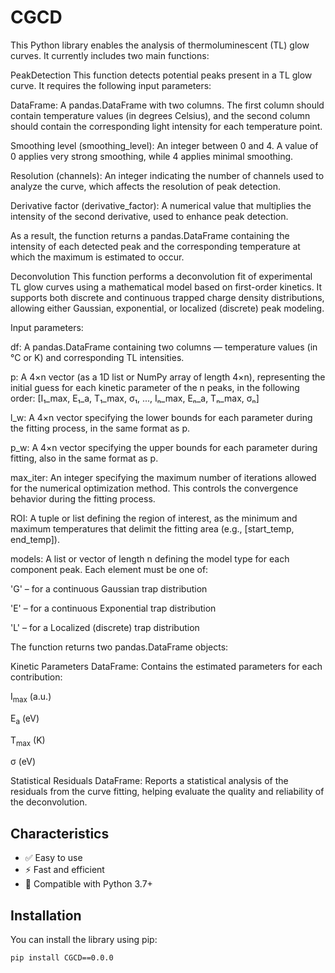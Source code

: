 # CGCD
This Python library enables the analysis of thermoluminescent (TL) glow curves. It currently includes two main functions:

PeakDetection
This function detects potential peaks present in a TL glow curve. It requires the following input parameters:

DataFrame: A pandas.DataFrame with two columns. The first column should contain temperature values (in degrees Celsius), and the second column should contain the corresponding light intensity for each temperature point.

Smoothing level (smoothing_level): An integer between 0 and 4. A value of 0 applies very strong smoothing, while 4 applies minimal smoothing.

Resolution (channels): An integer indicating the number of channels used to analyze the curve, which affects the resolution of peak detection.

Derivative factor (derivative_factor): A numerical value that multiplies the intensity of the second derivative, used to enhance peak detection.

As a result, the function returns a pandas.DataFrame containing the intensity of each detected peak and the corresponding temperature at which the maximum is estimated to occur.

Deconvolution
This function performs a deconvolution fit of experimental TL glow curves using a mathematical model based on first-order kinetics. It supports both discrete and continuous trapped charge density distributions, allowing either Gaussian, exponential, or localized (discrete) peak modeling.

Input parameters:

df: A pandas.DataFrame containing two columns — temperature values (in °C or K) and corresponding TL intensities.

p: A 4×n vector (as a 1D list or NumPy array of length 4×n), representing the initial guess for each kinetic parameter of the n peaks, in the following order:
[I₁_max, E₁_a, T₁_max, σ₁, ..., Iₙ_max, Eₙ_a, Tₙ_max, σₙ]

l_w: A 4×n vector specifying the lower bounds for each parameter during the fitting process, in the same format as p.

p_w: A 4×n vector specifying the upper bounds for each parameter during fitting, also in the same format as p.

max_iter: An integer specifying the maximum number of iterations allowed for the numerical optimization method. This controls the convergence behavior during the fitting process. 

ROI: A tuple or list defining the region of interest, as the minimum and maximum temperatures that delimit the fitting area (e.g., [start_temp, end_temp]).

models: A list or vector of length n defining the model type for each component peak. Each element must be one of:

'G' – for a continuous Gaussian trap distribution

'E' – for a continuous Exponential trap distribution

'L' – for a Localized (discrete) trap distribution


The function returns two pandas.DataFrame objects:

Kinetic Parameters DataFrame: Contains the estimated parameters for each contribution:

I<sub>max</sub> (a.u.)

E<sub>a</sub> (eV)

T<sub>max</sub> (K)

σ (eV)

Statistical Residuals DataFrame: Reports a statistical analysis of the residuals from the curve fitting, helping evaluate the quality and reliability of the deconvolution.

## Characteristics

- ✅ Easy to use
- ⚡ Fast and efficient
- 🔧 Compatible with Python 3.7+

## Installation

You can install the library using pip:

```bash
pip install CGCD==0.0.0
